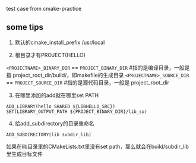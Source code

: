 test case from cmake-practice
## some tips
1. 默认的cmake_install_prefix
/usr/local

2. 根目录才有PROJECT(HELLO)

`<PROJECTNAME>_BINARY_DIR` == `PROJECT_BINARY_DIR`  #指的是编译目录，一般是指 project_root_dir/build/，即makefile的生成目录
`<PROJECTNAME>_SOURCE_DIR` == `PROJECT_SOURCE_DIR`  #指的是源代码目录，一般是 project_root_dir

3. 在哪里添加的add就在哪里set PATH

```
ADD_LIBRARY(hello SHARED ${LIBHELLO_SRC})
SET(LIBRARY_OUTPUT_PATH ${PROJECT_BINARY_DIR}/lib_so)
```

4. 给add_subdirectory的目录重命名

```
ADD_SUBDIRECTORY(lib subdir_lib)
```

如果在lib目录里的CMakeLists.txt里没有set path，那么就会在build/subdir_lib里生成目标文件
